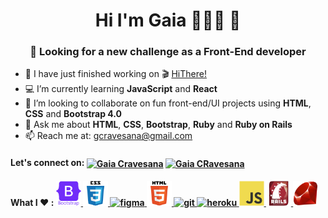 <h1 align="center"> Hi I'm Gaia 👩🏼‍💻 👋 </h1>
<h3 align="center">📌 Looking for a new challenge as a Front-End developer </h3>

- 🔭  I have just finished working on 🎬 [HiThere!](http://www.hithereapp.fun/)
- 💻  I’m currently learning **JavaScript** and **React** 
- 👯  I’m looking to collaborate on fun front-end/UI projects using **HTML**, **CSS** and **Bootstrap 4.0** 
- 💬  Ask me about **HTML**, **CSS**, **Bootstrap**, **Ruby** and **Ruby on Rails**
- 📫  Reach me at: gcravesana@gmail.com


<h4> Let's connect on: 
<a href="https://www.linkedin.com/in/gaiacravesana/" target="blank"><img align="center" src="https://cdn.jsdelivr.net/npm/simple-icons@3.0.1/icons/linkedin.svg" alt="Gaia Cravesana" height="30" width="40" /></a>
<a href="https://www.facebook.com/gaia.cravesana" target="blank"><img align="center" src="https://cdn.jsdelivr.net/npm/simple-icons@3.0.1/icons/facebook.svg" alt="Gaia CRavesana" height="30" width="40" /></a>
</h4>

<h4> What I ❤️ :            
<a href="https://getbootstrap.com" target="_blank" margin-left="40px"> 
<img src="https://raw.githubusercontent.com/devicons/devicon/master/icons/bootstrap/bootstrap-plain-wordmark.svg" alt="bootstrap" width="40" height="40"/> </a> <a href="https://www.w3schools.com/css/" target="_blank"> <img src="https://raw.githubusercontent.com/devicons/devicon/master/icons/css3/css3-original-wordmark.svg" alt="css3" width="40" height="40"/> </a> <a href="https://www.figma.com/" target="_blank"> <img src="https://www.vectorlogo.zone/logos/figma/figma-icon.svg" alt="figma" width="40" height="40"/> </a><a href="https://www.w3.org/html/" target="_blank"> <img src="https://raw.githubusercontent.com/devicons/devicon/master/icons/html5/html5-original-wordmark.svg" alt="html5" width="40" height="40"/> </a><a href="https://git-scm.com/" target="_blank"> <img src="https://www.vectorlogo.zone/logos/git-scm/git-scm-icon.svg" alt="git" width="40" height="40"/> </a> <a href="https://heroku.com" target="_blank"> <img src="https://www.vectorlogo.zone/logos/heroku/heroku-icon.svg" alt="heroku" width="40" height="40"/> </a>  <a href="https://developer.mozilla.org/en-US/docs/Web/JavaScript" target="_blank"> <img src="https://raw.githubusercontent.com/devicons/devicon/master/icons/javascript/javascript-original.svg" alt="javascript" width="40" height="40"/> </a> <a href="https://rubyonrails.org" target="_blank"> <img src="https://raw.githubusercontent.com/devicons/devicon/master/icons/rails/rails-original-wordmark.svg" alt="rails" width="40" height="40"/> </a> <a href="https://www.ruby-lang.org/en/" target="_blank"> <img src="https://raw.githubusercontent.com/devicons/devicon/master/icons/ruby/ruby-original.svg" alt="ruby" width="40" height="40"/> </a> </p>
</h4>

